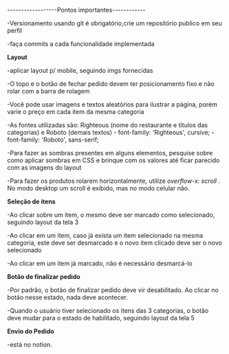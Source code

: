 ------------------Pontos importantes------------


-Versionamento usando git é obrigatório,crie um repositório publico em seu perfil

-faça commits a cada funcionalidade implementada

**Layout**

-aplicar layout p/ mobile, seguindo imgs fornecidas

-O topo e o botão de fechar pedido devem ter posicionamento fixo e não rolar com a barra de rolagem

-Você pode usar imagens e textos aleatórios para ilustrar a página, porém varie o preço em cada item da mesma categoria

-As fontes utilizadas são: Righteous (nome do restaurante e títulos das categorias) e Roboto (demais textos)
    - font-family: 'Righteous', cursive;
    - font-family: 'Roboto', sans-serif;

-Para fazer as sombras presentes em alguns elementos, pesquise sobre como aplicar sombras em CSS e brinque com os valores até ficar parecido com as imagens do layout

-Para fazer os produtos rolarem horizontalmente, utilize  *overflow-x: scroll* . No modo desktop um scroll é exibido, mas no modo celular não.

**Seleção de itens**

-Ao clicar sobre um item, o mesmo deve ser marcado como selecionado, seguindo layout da tela 3

-Ao clicar em um item, caso já exista um item selecionado na mesma categoria, este deve ser desmarcado e o novo item clicado deve ser o novo selecionado

-Ao clicar em um item já marcado, não é necessário desmarcá-lo

**Botão de finalizar pedido**

-Por padrão, o botão de finalizar pedido deve vir desabilitado. Ao clicar no botão nesse estado, nada deve acontecer.

-Quando o usuário tiver selecionado os itens das 3 categorias, o botão deve mudar para o estado de habilitado, seguindo layout da tela 5


**Envio do Pedido**

-está no notion.